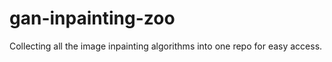 # gan-inpainting-zoo
Collecting all the image inpainting algorithms into one repo for easy access. 
